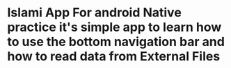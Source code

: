 # Islami App For android Native practice it's simple app to learn how to use the bottom navigation bar and how to read data from External Files
